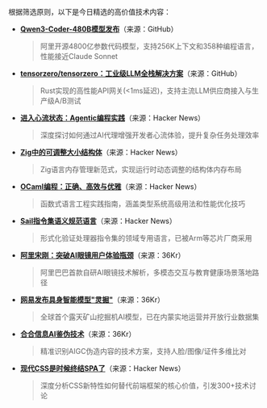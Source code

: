 根据筛选原则，以下是今日精选的高价值技术内容：

- **[Qwen3-Coder-480B模型发布](https://github.com/QwenLM/Qwen3-Coder)**（来源：GitHub）  
  > 阿里开源4800亿参数代码模型，支持256K上下文和358种编程语言，性能接近Claude Sonnet

- **[tensorzero/tensorzero：工业级LLM全栈解决方案](https://github.com/tensorzero/tensorzero)**（来源：GitHub）  
  > Rust实现的高性能API网关(<1ms延迟)，支持主流LLM供应商接入与生产级A/B测试

- **[进入心流状态：Agentic编程实践](https://news.ycombinator.com/item?id=44697585)**（来源：Hacker News）  
  > 深度探讨如何通过AI代理增强开发者心流体验，提升复杂任务处理效率

- **[Zig中的可调整大小结构体](https://news.ycombinator.com/item?id=44697131)**（来源：Hacker News）  
  > Zig语言内存管理新范式，实现运行时动态调整的结构体内存布局

- **[OCaml编程：正确、高效与优雅](https://news.ycombinator.com/item?id=44696979)**（来源：Hacker News）  
  > 函数式语言工程实践指南，涵盖类型系统高级用法和性能优化技巧

- **[Sail指令集语义规范语言](https://news.ycombinator.com/item?id=44696543)**（来源：Hacker News）  
  > 形式化验证处理器指令集的领域专用语言，已被Arm等芯片厂商采用

- **[阿里宋刚：突破AI眼镜用户体验瓶颈](https://36kr.com/newsflashes/3395618004043913)**（来源：36Kr）  
  > 阿里巴巴首款自研AI眼镜技术解析，多模态交互与教育健康场景落地路径

- **[网易发布具身智能模型"灵掘"](https://36kr.com/newsflashes/3395609466800260)**（来源：36Kr）  
  > 全球首个露天矿山挖掘机AI模型，已在内蒙实地运营并开放行业数据集

- **[合合信息AI鉴伪技术](https://36kr.com/newsflashes/3395596363303043)**（来源：36Kr）  
  > 精准识别AIGC伪造内容的技术方案，支持人脸/图像/证件多维比对

- **[现代CSS是时候终结SPA了](https://news.ycombinator.com/item?id=44688489)**（来源：Hacker News）  
  > 深度分析CSS新特性如何替代前端框架的核心价值，引发300+技术讨论
